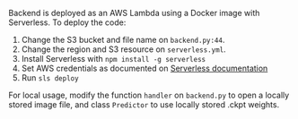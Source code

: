 Backend is deployed as an AWS Lambda using a Docker image with Serverless.
To deploy the code:

1. Change the S3 bucket and file name on `backend.py:44`.
2. Change the region and S3 resource on `serverless.yml`.
3. Install Serverless with `npm install -g serverless`
4. Set AWS credentials as documented on [Serverless documentation](https://www.serverless.com/framework/docs/providers/aws/guide/credentials)
5. Run `sls deploy`

For local usage, modify the function `handler` on `backend.py` to open a locally stored image file, and class `Predictor` to use locally stored .ckpt weights.

